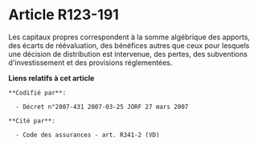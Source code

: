 # Article R123-191

Les capitaux propres correspondent à la somme algébrique des apports, des écarts de réévaluation, des bénéfices autres que
ceux pour lesquels une décision de distribution est intervenue, des pertes, des subventions d'investissement et des
provisions réglementées.

**Liens relatifs à cet article**

	**Codifié par**:

	  - Décret n°2007-431 2007-03-25 JORF 27 mars 2007

	**Cité par**:

	  - Code des assurances - art. R341-2 (VD)
